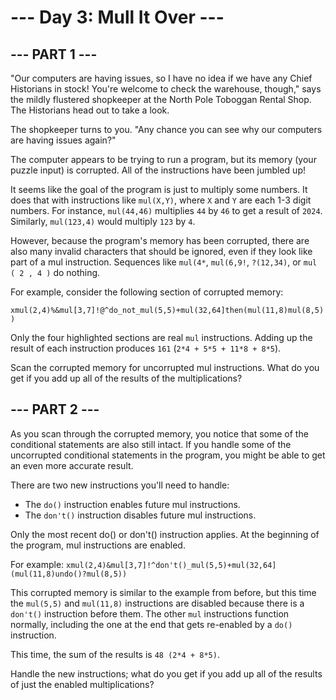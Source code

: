 # --- Day 3: Mull It Over ---
## --- PART 1 ---
"Our computers are having issues, so I have no idea if we have any Chief Historians in stock! You're welcome to check the warehouse, though," says the mildly flustered shopkeeper at the North Pole Toboggan Rental Shop. The Historians head out to take a look.

The shopkeeper turns to you. "Any chance you can see why our computers are having issues again?"

The computer appears to be trying to run a program, but its memory (your puzzle input) is corrupted. All of the instructions have been jumbled up!

It seems like the goal of the program is just to multiply some numbers. It does that with instructions like `mul(X,Y)`, where `X` and `Y` are each 1-3 digit numbers. For instance, `mul(44,46)` multiplies `44` by `46` to get a result of `2024`. Similarly, `mul(123,4)` would multiply `123` by `4`.

However, because the program's memory has been corrupted, there are also many invalid characters that should be ignored, even if they look like part of a mul instruction. Sequences like `mul(4*`, `mul(6,9!`, `?(12,34)`, or `mul ( 2 , 4 )` do nothing.

For example, consider the following section of corrupted memory:

`xmul(2,4)%&mul[3,7]!@^do_not_mul(5,5)+mul(32,64]then(mul(11,8)mul(8,5))`

Only the four highlighted sections are real `mul` instructions. Adding up the result of each instruction produces `161` (`2*4 + 5*5 + 11*8 + 8*5`).

Scan the corrupted memory for uncorrupted mul instructions. What do you get if you add up all of the results of the multiplications?

## --- PART 2 ---
As you scan through the corrupted memory, you notice that some of the conditional statements are also still intact. If you handle some of the uncorrupted conditional statements in the program, you might be able to get an even more accurate result.

There are two new instructions you'll need to handle:
- The `do()` instruction enables future mul instructions.
- The `don't()` instruction disables future mul instructions.

Only the most recent do() or don't() instruction applies. At the beginning of the program, mul instructions are enabled.

For example:
`xmul(2,4)&mul[3,7]!^don't()_mul(5,5)+mul(32,64](mul(11,8)undo()?mul(8,5))`

This corrupted memory is similar to the example from before, but this time the `mul(5,5)` and `mul(11,8)` instructions are disabled because there is a `don't()` instruction before them. The other `mul` instructions function normally, including the one at the end that gets re-enabled by a `do()` instruction.

This time, the sum of the results is `48 (2*4 + 8*5)`.

Handle the new instructions; what do you get if you add up all of the results of just the enabled multiplications?
